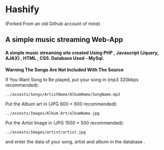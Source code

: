 # Hashify
(Forked From an old Github account of mine)
## A simple music streaming Web-App

#### A simple music streaming site created Using PHP , Javascript (Jquery, AJAX) , HTML , CSS. Database Used - MySql.


__Warning The Songs Are Not Included With The Source__

If You Want Song to Be played, put your song in (mp3 320kbps recommended):

```
../assests/Songs/ArtistName/AlbumName/SongName.mp3
```
Put the Album art in (JPG 600 × 600 recommended):
```
../assests/Images/Album Art/albumName.jpg
```
Put the Artist Image in (JPG 1500 × 500 recommended):
```
../assests/Images/artist/artist.jpg
```
and enter the data of your song, artist and album in the database .
